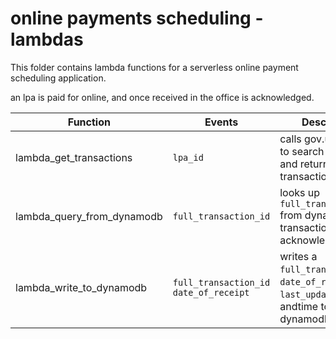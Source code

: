 # online payments scheduling - lambdas

This folder contains lambda functions for a serverless online payment scheduling application.

an lpa is paid for online, and once received in the office is acknowledged.

| Function                   | Events                               | Description                                                                                     |
|----------------------------|------------------------------------------------------------------|---------------------------------------------------------------------|
|lambda_get_transactions     | `lpa_id`                                | calls gov.uk pay api to search a `lpa_id` and returns transaction data                       |
|lambda_query_from_dynamodb  | `full_transaction_id`                   | looks up `full_transaction_id` from dynamodb for transactions already acknowledged           |
|lambda_write_to_dynamodb    | `full_transaction_id` `date_of_receipt` | writes a `full_transaction_id`, `date_of_receipt` and `last_updated` date andtime to dynamodb|
